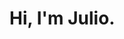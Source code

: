 # Hi, I'm Julio.

<!-- - 👋 Hi, I’m @juliolegrec
- 👀 I’m interested in Web development and software engineering.
- 🌱 I’m currently learning JavaScript and how to build MERN stack applications.
- 📫 You can reach me by mail on julio.legrec@gmail.com -->

<!---
juliolegrec/juliolegrec is a ✨ special ✨ repository because its `README.md` (this file) appears on your GitHub profile.
You can click the Preview link to take a look at your changes.
--->
